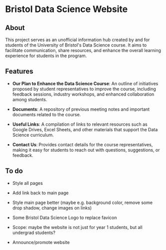 # Bristol Data Science Website

## About

This project serves as an unofficial information hub created by and for students of the University of Bristol's Data Science course. It aims to facilitate communication, share resources, and enhance the overall learning experience for students in the program.

## Features

- **Our Plan to Enhance the Data Science Course**: An outline of initiatives proposed by student representatives to improve the course, including feedback sessions, industry workshops, and enhanced collaboration among students.

- **Documents**: A repository of previous meeting notes and important documents related to the course.

- **Useful Links**: A compilation of links to relevant resources such as Google Drives, Excel Sheets, and other materials that support the Data Science curriculum.

- **Contact Us**: Provides contact details for the course representatives, making it easy for students to reach out with questions, suggestions, or feedback.


## To do

- Style all pages

- Add link back to main page

- Style main page better (maybe e.g. background color, remove some drop shadow, change images on links)

- Some Bristol Data Science Logo to replace favicon

- Scope: maybe the website is not just for year 1 students, but all undergrad students?

- Announce/promote website